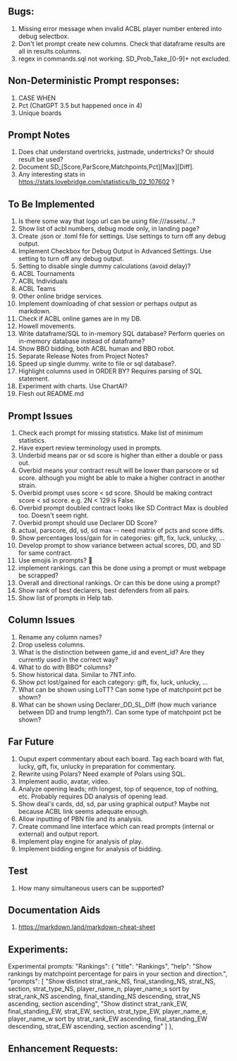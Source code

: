 ## Bugs:
1. Missing error message when invalid ACBL player number entered into debug selectbox.
3. Don't let prompt create new columns. Check that dataframe results are all in results columns.
4. regex in commands.sql not working. SD_Prob_Take_[0-9]+ not excluded.

## Non-Deterministic Prompt responses:
1. CASE WHEN
2. Pct (ChatGPT 3.5 but happened once in 4)
3. Unique boards

## Prompt Notes
1. Does chat understand overtricks, justmade, undertricks? Or should result be used?
2. Document SD_[Score,ParScore,Matchpoints,Pct][Max][Diff].
3. Any interesting stats in https://stats.lovebridge.com/statistics/lb_02_107602 ?

## To Be Implemented
1. Is there some way that logo url can be using file:///assets/...?
2. Show list of acbl numbers, debug mode only, in landing page?
3. Create .json or .toml file for settings. Use settings to turn off any debug output.
4. Implement Checkbox for Debug Output in Advanced Settings. Use setting to turn off any debug output.
5. Setting to disable single dummy calculations (avoid delay)?
6. ACBL Tournaments
7. ACBL Individuals
8. ACBL Teams
9. Other online bridge services.
13. Implement downloading of chat session or perhaps output as markdown.
17. Check if ACBL online games are in my DB.
20. Howell movements.
21. Write dataframe/SQL to in-memory SQL database? Perform queries on in-memory database instead of dataframe?
25. Show BBO bidding, both ACBL human and BBO robot.
26. Separate Release Notes from Project Notes?
27. Speed up single dummy. write to file or sql database?.
28. Highlight columns used in ORDER BY? Requires parsing of SQL statement.
29. Experiment with charts. Use ChartAI?
30. Flesh out README.md

## Prompt Issues
1. Check each prompt for missing statistics. Make list of minimum statistics.
2. Have expert review terminology used in prompts.
3. Underbid means par or sd score is higher than either a double or pass out.
4. Overbid means your contract result will be lower than parscore or sd score. although you might be able to make a higher contract in another strain.
5. Overbid prompt uses score < sd score. Should be making contract score < sd score. e.g. 2N < 129 is False.
6. Overbid prompt doubled contract looks like SD Contract Max is doubled too. Doesn't seem right.
7. Overbid prompt should use Declarer DD Score?
8. actual, parscore, dd, sd, sd max -- need matrix of pcts and score diffs.
10. Show percentages loss/gain for in categories: gift, fix, luck, unlucky, ...
11. Develop prompt to show variance between actual scores, DD, and SD for same contract.
13. Use emojis in prompts? 🥸
14. implement rankings. can this be done using a prompt or must webpage be scrapped?
15. Overall and directional rankings. Or can this be done using a prompt?
16. Show rank of best declarers, best defenders from all pairs.
18. Show list of prompts in Help tab.

## Column Issues
1. Rename any column names?
2. Drop useless columns.
3. What is the distinction between game_id and event_id? Are they currently used in the correct way?
4. What to do with BBO* columns?
5. Show historical data. Similar to 7NT.info.
6. Show pct lost/gained for each category: gift, fix, luck, unlucky, ...
7. What can be shown using LoTT? Can some type of matchpoint pct be shown?
8. What can be shown using Declarer_DD_SL_Diff (how much variance between DD and trump length?). Can some type of matchpoint pct be shown?

## Far Future
1. Ouput expert commentary about each board. Tag each board with flat, lucky, gift, fix, unlucky in preparation for commentary.
2. Rewrite using Polars? Need example of Polars using SQL.
3. Implement audio, avatar, video.
4. Analyze opening leads; nth longest, top of sequence, top of nothing, etc. Probably requires DD analysis of opening lead.
5. Show deal's cards, dd, sd, par using graphical output? Maybe not because ACBL link seems adequate enough.
6. Allow inputting of PBN file and its analysis.
7. Create command line interface which can read prompts (internal or external) and output report.
8. Implement play engine for analysis of play.
9. Implement bidding engine for analysis of bidding.

## Test
1. How many simultaneous users can be supported?

## Documentation Aids
1. https://markdown.land/markdown-cheat-sheet

## Experiments:
Experimental prompts:
		"Rankings": {
			"title": "Rankings",
			"help": "Show rankings by matchpoint percentage for pairs in your section and direction.",
			"prompts": [
				"Show distinct strat_rank_NS, final_standing_NS, strat_NS, section, strat_type_NS, player_name_n, player_name_s sort by strat_rank_NS ascending, final_standing_NS descending, strat_NS ascending, section ascending",
				"Show distinct strat_rank_EW, final_standing_EW, strat_EW, section, strat_type_EW, player_name_e, player_name_w sort by strat_rank_EW ascending, final_standing_EW descending, strat_EW ascending, section ascending"
			]
		},

## Enhancement Requests:

